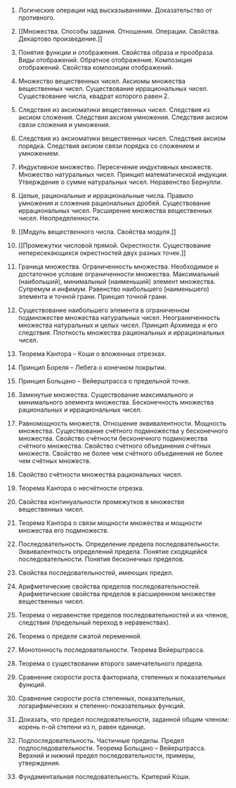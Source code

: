1. Логические операции над высказываниями. Доказательство от противного.

2. [[Множества. Способы задания. Отношения. Операции. Свойства. Декартово произведение.]]

3. Понятия функции и отображения. Свойства образа и прообраза. Виды отображений. Обратное отображение. Композиция отображений. Свойства композиции отображений.

4. Множество вещественных чисел. Аксиомы множества вещественных чисел. Существование иррациональных чисел. Существование числа, квадрат которого равен 2.

5. Следствия из аксиоматики вещественных чисел. Следствия из аксиом сложения. Следствия аксиом умножения. Следствия аксиом связи сложения и умножения.

6. Следствия из аксиоматики вещественных чисел. Следствия аксиом порядка. Следствия аксиом связи порядка со сложением и умножением.

7. Индуктивное множество. Пересечение индуктивных множеств. Множество натуральных чисел. Принцип математической индукции. Утверждение о сумме натуральных чисел. Неравенство Бернулли.

8. Целые, рациональные и иррациональные числа. Правило умножения и сложения рациональных дробей. Существование иррациональных чисел. Расширение множества вещественных чисел. Неопределенности.

9. [[Модуль вещественного числа. Свойства модуля.]]

10. [[Промежутки числовой прямой. Окрестности. Существование непересекающихся окрестностей двух разных точек.]]

11. Граница множества. Ограниченность множества. Необходимое и достаточное условие ограниченности множества. Максимальный (наибольший), минимальный (наименьший) элемент множества. Супремум и инфимум. Равенство наибольшего (наименьшего) элемента и точной грани. Принцип точной грани.

12. Существование наибольшего элемента в ограниченном подмножестве множества натуральных чисел. Неограниченность множества натуральных и целых чисел. Принцип Архимеда и его следствия. Плотность множества рациональных и иррациональных чисел.

13. Теорема Кантора – Коши о вложенных отрезках.

14. Принцип Бореля – Лебега о конечном покрытии.

15. Принцип Больцано – Вейерштрасса о предельной точке.

16. Замкнутые множества. Существование максимального и минимального элемента множества. Бесконечность множества рациональных и иррациональных чисел.

17. Равномощность множеств. Отношение эквивалентности. Мощность множества. Существование счётного подмножества у бесконечного множества. Свойство счётности бесконечного подмножества счётного множества. Свойство счётного объединения счётных множеств. Свойство не более чем счётного объединения не более чем счётных множеств.

18. Свойство счётности множества рациональных чисел.

19. Теорема Кантора о несчётности отрезка.

20. Свойства континуальности промежутков в множестве вещественных чисел.

21. Теорема Кантора о связи мощности множества и мощности множества его подмножеств.

22. Последовательность. Определение предела последовательности. Эквивалентность определений предела. Понятие сходящейся последовательности. Понятия бесконечных пределов.

23. Свойства последовательностей, имеющих предел.

24. Арифметические свойства пределов последовательностей. Арифметические свойства пределов в расширенном множестве вещественных чисел.

25. Теорема о неравенстве пределов последовательностей и их членов, следствия (предельный переход в неравенствах).

26. Теорема о пределе сжатой переменной.

27. Монотонность последовательности. Теорема Вейерштрасса.

28. Теорема о существовании второго замечательного предела.

29. Сравнение скорости роста факториала, степенных и показательных функций.

30. Сравнение скорости роста степенных, показательных, логарифмических и степенно-показательных функций.

31. Доказать, что предел последовательности, заданной общим членом: корень n-ой степени из n, равен единице.

32. Подпоследовательность. Частичные пределы. Предел подпоследовательности. Теорема Больцано – Вейерштрасса. Верхний и нижний предел последовательности, примеры, утверждения.

33. Фундаментальная последовательность. Критерий Коши.
